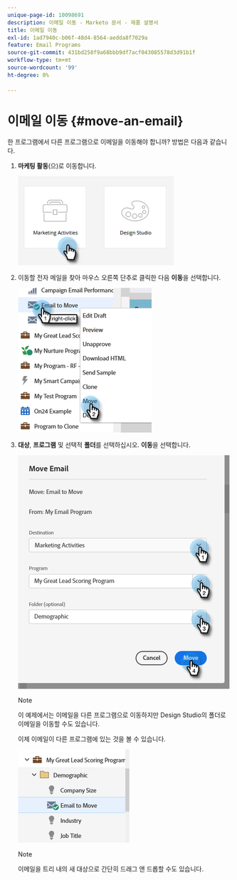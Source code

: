 ```yaml
---
unique-page-id: 10098691
description: 이메일 이동 - Marketo 문서 - 제품 설명서
title: 이메일 이동
exl-id: 1ad7940c-b06f-48d4-8564-aedda8f7029a
feature: Email Programs
source-git-commit: 431bd258f9a68bbb9df7acf043085578d3d91b1f
workflow-type: tm+mt
source-wordcount: '99'
ht-degree: 0%

---
```


# 이메일 이동 {#move-an-email}

한 프로그램에서 다른 프로그램으로 이메일을 이동해야 합니까? 방법은 다음과 같습니다.

1. **마케팅 활동**(으)로 이동합니다.

   ![](assets/move-an-email-1.png)

1. 이동할 전자 메일을 찾아 마우스 오른쪽 단추로 클릭한 다음 **이동**&#x200B;을 선택합니다.

   ![](assets/move-an-email-2.png)

1. **대상**, **프로그램** 및 선택적 **폴더**&#x200B;를 선택하십시오. **이동**&#x200B;을 선택합니다.

   ![](assets/move-an-email-3.png)

   >[!NOTE]
   >
   >이 예제에서는 이메일을 다른 프로그램으로 이동하지만 Design Studio의 폴더로 이메일을 이동할 수도 있습니다.

   이제 이메일이 다른 프로그램에 있는 것을 볼 수 있습니다.

   ![](assets/move-an-email-4.png)

   >[!NOTE]
   >
   >이메일을 트리 내의 새 대상으로 간단히 드래그 앤 드롭할 수도 있습니다.
